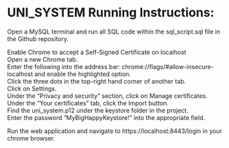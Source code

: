 # UNI_SYSTEM Running Instructions:

Open a MySQL terminal and run all SQL code within the sql_script.sql file in the Github repository.

Enable Chrome to accept a Self-Signed Certificate on localhost<br>
Open a new Chrome tab.<br>
Enter the following into the address bar: chrome://flags/#allow-insecure-localhost and enable the highlighted option.<br>
Click the three dots in the top-right hand corner of another tab.<br>
Click on Settings.<br>
Under the “Privacy and security” section, click on Manage certificates.<br>
Under the “Your certificates” tab, click the Import button.<br>
Find the uni_system.p12 under the keystore folder in the project.<br>
Enter the password “MyBigHappyKeystore!” into the appropriate field.

Run the web application and navigate to https://localhost:8443/login in your chrome browser.
